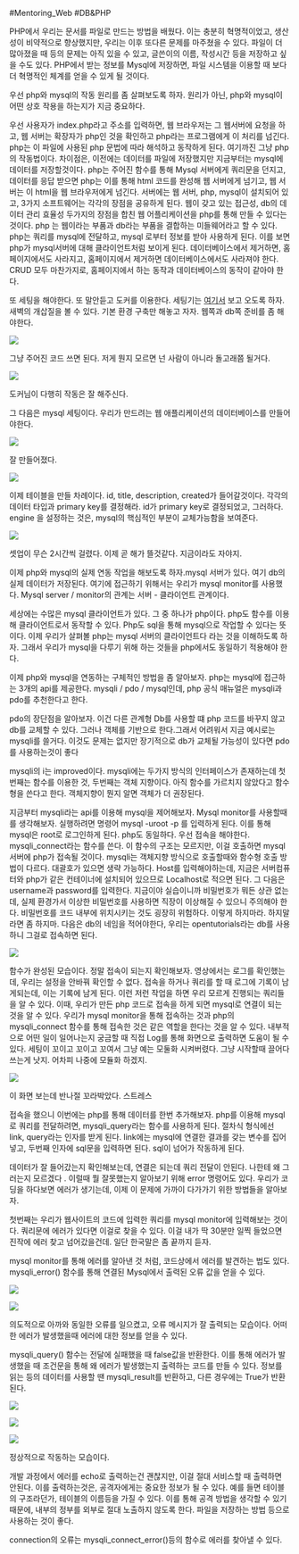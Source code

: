 #Mentoring_Web #DB&PHP

PHP에서 우리는 문서를 파일로 만드는 방법을 배웠다. 이는 충분히 혁명적이었고, 생산성이 비약적으로 향상했지만, 우리는 이후 또다른 문제를 마주쳤을 수 있다. 파일이 더 많아졌을 때 등의 문제는 아직 있을 수 있고, 글쓴이의 이름, 작성시간 등을 저장하고 싶을 수도 있다.
PHP에서 받는 정보를 Mysql에 저장하면, 파일 시스템을 이용할 때 보다 더 혁명적인 체계를 얻을 수 있게 될 것이다.

우선 php와 mysql의 작동 원리를 좀 살펴보도록 하자. 원리가 아닌, php와 mysql이 어떤 상호 작용을 하는지가 지금 중요하다.

우선 사용자가 index.php라고 주소를 입력하면, 웹 브라우저는 그 웹서버에 요청을 하고, 웹 서버는 확장자가 php인 것을 확인하고 php라는 프로그램에게 이 처리를 넘긴다.  php는 이 파일에 사용된 php 문법에 따라 해석하고 동작하게 된다. 여기까진 그냥 php의 작동법이다.
차이점은, 이전에는 데이터를 파일에 저장했지만 지금부터는 mysql에 데이터를 저장할것이다. php는 주어진 함수를 통해 Mysql 서버에게 쿼리문을 던지고, 데이터를 응답 받으면 php는 이를 통해 html 코드를 완성해 웹 서버에게 넘기고, 웹 서버는 이 html을 웹 브라우저에게 넘긴다.
서버에는 웹 서버, php, mysql이 설치되어 있고, 3가지 소프트웨어는 각각의 장점을 공유하게 된다. 웹이 갖고 있는 접근성, db의 데이터 관리 효율성 두가지의 장점을 합친 웹 어플리케이션을 php를 통해 만들 수 있다는 것이다. php 는 웹이라는 부품과 db라는 부품을 결합하는 미들웨어라고 할 수 있다.
php는 쿼리를 mysql에 전달하고, mysql 로부터 정보를 받아 사용하게 된다. 이를 보면 php가 mysql서버에 대해 클라이언트처럼 보이게 된다.
데이터베이스에서 제거하면, 홈페이지에서도 사라지고, 홈페이지에서 제거하면 데이터베이스에서도 사라져야 한다. CRUD 모두 마찬가지로, 홈페이지에서 하는 동작과 데이터베이스의 동작이 같아야 한다.

또 세팅을 해야한다. 또 말안듣고 도커를 이용한다. 세팅기는 [여기서](https://github.com/timbergrizz/Mentoring_From_Hell/blob/master/docker(appendix)/docker_setting_for_board.md) 보고 오도록 하자. 새벽의 개삽질을 볼 수 있다.
기본 환경 구축만 해놓고 자자.  웹쪽과 db쪽 준비를 좀 해야한다.

![](./img/1-01.png)

그냥 주어진 코드 쓰면 된다. 저게 뭔지 모르면 넌 사람이 아니라 돌고래쯤 될거다.

![](./img/1-02.png)

도커님이 다행히 작동은 잘 해주신다.

그 다음은 mysql 세팅이다.  우리가 만드려는 웹 애플리케이션의 데이터베이스를 만들어야한다.


![](./img/1-03.png)

잘 만들어졌다.


![](./img/1-04.png)

이제 테이블을 만들 차례이다. id, title, description, created가 들어갈것이다. 각각의 데이터 타입과 primary key를 결정해라. id가 primary key로 결정되었고, 그러하다.
engine 을 설정하는 것은, mysql의 핵심적인 부분이 교체가능함을 보여준다.


![](./img/1-05.png)

셋업이 무슨 2시간씩 걸렸다. 이제 곧 해가 뜰것같다. 지금이라도 자야지.

이제 php와 mysql의 실제 연동 작업을 해보도록 하자.mysql 서버가 있다. 여기 db의 실제 데이터가 저장된다. 여기에 접근하기 위해서는 우리가 mysql monitor를 사용했다. Mysql server / monitor의 관계는 서버 - 클라이언트 관계이다.

세상에는 수많은 mysql 클라이언트가 있다. 그 중 하나가 php이다. php도 함수를 이용해 클라이언트로서 동작할 수 있다. Php도 sql을 통해 mysql으로 작업할 수 있다는 뜻이다. 이제 우리가 살펴볼 php는 mysql 서버의 클라이언트다 라는 것을 이해하도록 하자. 그래서 우리가 mysql을 다루기 위해 하는 것들을 php에서도 동일하기 적용해야 한다.

이제 php와 mysql을 연동하는 구체적인 방법을 좀 알아보자. php는 mysql에 접근하는 3개의 api를 제공한다. mysqli / pdo / mysql인데, php 공식 매뉴얼은 mysqli과 pdo를 추천한다고 한다.

pdo의 장단점을 알아보자. 이건 다른 관계형 Db를 사용할 떄 php 코드를 바꾸지 않고 db를 교체할 수 있다. 그러나 객체를 기반으로 한다.그래서 어려워서 지금 예시로는 mysqli를 쓸거다. 이것도 문제는 없지만 장기적으로 db가 교체될 가능성이 있다면 pdo를 사용하는것이 좋다

mysqli의 i는 improved이다. mysqli에는 두가지 방식의 인터페이스가 존재하는데 첫번째는 함수를 이용한 것, 두번째는 객체 지향이다. 아직 함수를 가르치지 않았다고 함수형을 쓴다고 한다. 객체지향이 뭔지 알면 객체가 더 권장된다.

지금부터 mysqli라는 api를 이용해 mysql을 제어해보자. Mysql monitor를 사용할때를 생각해보자. 실행하려면 명령어 mysql -uroot -p 를 입력하게 된다. 이를 통해 mysql은 root로 로그인하게 된다.
php도 동일하다. 우선 접속을 해야한다. mysqli_connect라는 함수를 쓴다. 이 함수의 구조는 모르지만, 이걸 호출하면 mysql 서버에 php가 접속될 것이다.
mysqli는 객체지향 방식으로 호출할때와 함수형 호출 방법이 다르다. 대괄호가 있으면 생략 가능하다. Host를 입력해야하는데, 지금은 서버컴퓨터와 php가 같은 컨테이너에 설치되어 있으므로 Localhost로 적으면 된다. 그 다음은 username과 password를 입력한다. 지금이야 실습이니까 비밀번호가 뭐든 상관 없는데, 실제 환경가서 이상한 비밀번호를 사용하면 직장이 이상해질 수 있으니 주의해야 한다. 비밀번호를 코드 내부에 위치시키는 것도 굉장히 위험하다. 이렇게 하지마라. 하지말라면 좀 하지마.
다음은 db의 네임을 적어야한다, 우리는 opentutorials라는 db를 사용하니 그걸로 접속하면 된다.


![](./img/1-06.png)

함수가 완성된 모습이다. 정말 접속이 되는지 확인해보자. 영상에서는 로그를 확인했는데, 우리는 설정을 안바꿔 확인할 수 없다. 접속을 하거나 쿼리를 할 때 로그에 기록이 남게되는데, 이는 기록에 남게 된다. 이런 저런 작업을 하면 우리 모르게 진행되는 쿼리들을 알 수 있다. 이때, 우리가 만든 php 코드로 접속을 하게 되면 mysql로 연결이 되는 것을 알 수 있다.
우리가 mysql monitor을 통해 접속하는 것과 php의 mysqli_connect 함수를 통해 접속한 것은 같은 역할을 한다는 것을 알 수 있다.
내부적으로 어떤 일이 일어나는지 궁금할 때 직접 Log를 통해 화면으로 출력하면 도움이 될 수 있다.
세팅이 꼬이고 꼬이고 꼬여서 그냥 예는 모둘화 시켜버렸다. 그냥 시작할때 끌어다 쓰는게 낫지. 어차피 나중에 모듈화 하겠지.


![](./img/1-07.png)

이 화면 보는데 반나절 꼬라박았다. 스트레스

접속을 했으니 이번에는 php를 통해 데이터를 한번 추가해보자. php를 이용해 mysql로 쿼리를 전달하려면, mysqli_query라는 함수를 사용하게 된다.  절차식 형식에선 link, query라는 인자를 받게 된다. link에는 mysql에 연결한 결과를 갖는 변수를 집어넣고, 두번째 인자에 sql문을 입력하면 된다. sql이 넘어가 작동하게 된다.

데이터가 잘 들어갔는지 확인해보는데, 연결은 되는데 쿼리 전달이 안된다. 나한테 왜 그러는지 모르겠다 . 이럴때 뭘 잘못했는지 알아보기 위해 error 명령어도 있다.
우리가 코딩을 하다보면 에러가 생기는데, 이제 이 문제에 가까이 다가가기 위한 방법들을 알아보자. 

첫번째는 우리가 웹사이트의 코드에 입력한 쿼리를 mysql monitor에 입력해보는 것이다. 쿼리문에 에러가 있다면 이걸로 찾을 수 있다. 이걸 내가 딱 30분만 일찍 들었으면 진작에 에러 찾고 넘어갔을건데. 일단 한국말은 좀 끝까지 듣자.

mysql monitor를 통해 에러를 알아낸 것 처럼, 코드상에서 에러를 발견하는 법도 있다. mysqli_error() 함수를 통해 연결된 Mysql에서 출력된 오류 값을 얻을 수 있다. 


![](./img/1-08.png)


![](./img/1-09.png)


의도적으로 아까와 동일한 오류를 일으켰고, 오류 메시지가 잘 출력되는 모습이다. 어떠한 에러가 발생했을때 에러에 대한 정보를 얻을 수 있다.

mysqli_query() 함수는 전달에 실패했을 때 false값을 반환한다. 이를 통해 에러가 발생했을 때 조건문을 통해 왜 에러가 발생했는지 출력하는 코드를 만들 수 있다. 정보를 읽는 등의 데이터를 사용할 땐 mysqli_result를 반환하고, 다른 경우에는 True가 반환된다.


![](./img/1-10.png)


![](./img/1-11.png)


![](./img/1-12.png)


정상적으로 작동하는 모습이다.  

개발 과정에서 에러를 echo로 출력하는건 괜찮지만, 이걸 절대 서비스할 때 출력하면 안된다. 이를 출력하는것은, 공격자에게는 중요한 정보가 될 수 있다. 예를 들면 테이블의 구조라던가, 테이블의 이름등을 가질 수 있다. 이를 통해 공격 방법을 생각할 수 있기 때문에, 내부의 정부를 외부로 절대 노출하지 않도록 한다. 파일을 저장하는 방법 등으로 사용하는 것이 좋다.

connection의 오류는 mysqli_connect_error()등의 함수로 에러를 찾아낼 수 있다.
